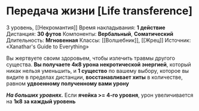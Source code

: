 # Передача жизни [Life transference]
3 уровень, [[Некромантия]]
Время накладывания: **1 действие**
Дистанция: **30 футов**
Компоненты: **Вербальный**, **Соматический**
Длительность: **Мгновенная**
Классы: [[Волшебник]], [[Жрец]]
Источник: «Xanathar's Guide to Everything»

Вы жертвуете своим здоровьем, чтобы излечить травмы другого существа. **Вы получаете 4к8 урона некротической энергией**, который никак нельзя уменьшить, и **1 существо** по вашему выбору, которое вы видите в пределах дистанции, **восстанавливает хиты** в количестве, равном **удвоенному полученному вами урону**

**_На больших уровнях._** Если **ячейка >= 4-го уровня**, урон увеличивается на **1к8 за каждый уровень**
